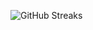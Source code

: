 ![GitHub Streaks](https://github-streaks-mqc9.onrender.com/streak/happilli/image?theme=midnight&cache_bust=1743499086&lang=ja)
